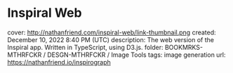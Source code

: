 # Inspiral Web

cover: http://nathanfriend.com/inspiral-web/link-thumbnail.png
created: December 10, 2022 8:40 PM (UTC)
description: The web version of the Inspiral app. Written in TypeScript, using D3.js.
folder: BOOKMRKS-MTHRFCKR / DESGN-MTHRFCKR / Image Tools
tags: image generation
url: https://nathanfriend.io/inspirograph